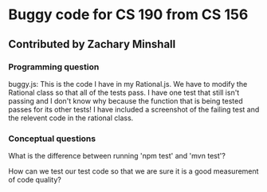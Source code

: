 # Buggy code for CS 190 from CS 156

## Contributed by Zachary Minshall

### Programming question
buggy.js: This is the code I have in my Rational.js.
We have to modify the Rational class so that all of the tests pass. I have one test that still isn't passing and I don't know why
because the function that is being tested passes for its other tests! I have included a screenshot of the failing test and the relevent code
in the rational class.

### Conceptual questions
What is the difference between running 'npm test' and 'mvn test'?

How can we test our test code so that we are sure it is a good measurement of code quality?
